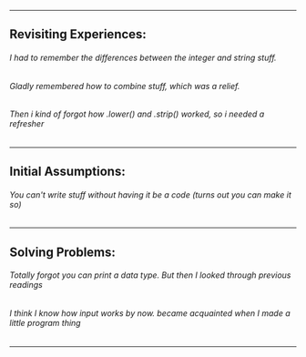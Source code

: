 ------
## Revisiting Experiences:
###### I had to remember the differences between the integer and string stuff.
###### Gladly remembered how to combine stuff, which was a relief.
###### Then i kind of forgot how .lower() and .strip() worked, so i needed a refresher
------
## Initial Assumptions:
###### You can't write stuff without having it be a code (turns out you can make it so)

------
## Solving Problems:
###### Totally forgot you can print a data type. But then I looked through previous readings
###### I think I know how input works by now. became acquainted when I made a little program thing
------





